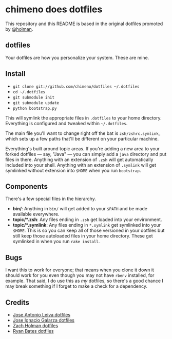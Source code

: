 # chimeno does dotfiles

This repository and this README is based in the original dotfiles promoted by
[@holman](http://github.com/holman).


## dotfiles

Your dotfiles are how you personalize your system. These are mine.


## Install

- `git clone git://github.com/chimeno/dotfiles ~/.dotfiles`
- `cd ~/.dotfiles`
- `git submodule init`
- `git submodule update`
- `python bootstrap.py`

This will symlink the appropriate files in `.dotfiles` to your home directory.
Everything is configured and tweaked within `~/.dotfiles`.

The main file you'll want to change right off the bat is `zsh/zshrc.symlink`,
which sets up a few paths that'll be different on your particular machine.

Everything's built around topic areas. If you're adding a new area to your
forked dotfiles — say, "Java" — you can simply add a `java` directory and put
files in there. Anything with an extension of `.zsh` will get automatically
included into your shell. Anything with an extension of `.symlink` will get
symlinked without extension into `$HOME` when you run `bootstrap`.


## Components

There's a few special files in the hierarchy.

- **bin/**: Anything in `bin/` will get added to your `$PATH` and be made
  available everywhere.
- **topic/\*.zsh**: Any files ending in `.zsh` get loaded into your
  environment.
- **topic/\*.symlink**: Any files ending in `*.symlink` get symlinked into
  your `$HOME`. This is so you can keep all of those versioned in your dotfiles
  but still keep those autoloaded files in your home directory. These get
  symlinked in when you run `rake install`.

## Bugs

I want this to work for everyone; that means when you clone it down it should
work for you even though you may not have `rbenv` installed, for example. That
said, I do use this as *my* dotfiles, so there's a good chance I may break
something if I forget to make a check for a dependency.

## Credits

- [Jose Antonio Leiva dotfiles](https://github.com/jleivaizq/dotfiles)
- [Jose Ignacio Galarza dotfiles](https://github.com/igalarzab/dotfiles)
- [Zach Holman dotfiles](https://github.com/holman/dotfiles)
- [Ryan Bates dotfiles](https://github.com/ryanb/dotfiles)

